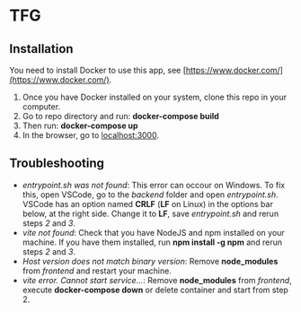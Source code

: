 # TFG


## Installation
You need to install Docker to use this app, see [https://www.docker.com/](https://www.docker.com/).

1. Once you have Docker installed on your system, clone this repo in your computer.
2. Go to repo directory and run: **docker-compose build**
3. Then run: **docker-compose up**
4. In the browser, go to [localhost:3000](localhost:3000).

## Troubleshooting
- *entrypoint.sh was not found*: This error can occour on Windows. To fix this, open VSCode, go to the *backend* folder and open *entrypoint.sh*. 
  VSCode has an option named **CRLF** (**LF** on Linux) in the options bar below, at the right side. Change it to **LF**, save *entrypoint.sh* and rerun
  steps *2* and *3*.
- *vite not found*: Check that you have NodeJS and npm installed on your machine. If you have them installed, run **npm install -g npm** and rerun steps *2* and *3*.  
- *Host version does not match binary version*: Remove **node_modules** from *frontend* and restart your machine.
- *vite error. Cannot start service...*: Remove **node_modules** from *frontend*, execute **docker-compose down** or delete container and start from step 2.
